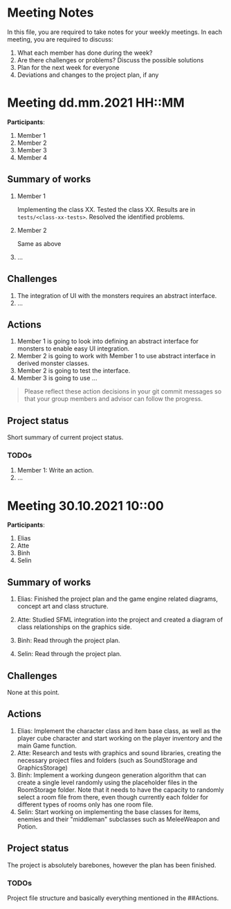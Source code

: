 # Meeting Notes
In this file, you are required to take notes for your weekly meetings. 
In each meeting, you are required to discuss:

1. What each member has done during the week?
2. Are there challenges or problems? Discuss the possible solutions
3. Plan for the next week for everyone
4. Deviations and changes to the project plan, if any


# Meeting dd.mm.2021 HH::MM

**Participants**: 
1. Member 1
2. Member 2
3. Member 3
4. Member 4 

## Summary of works
1. Member 1 
   
   Implementing the class XX. Tested the class XX. 
   Results are in `tests/<class-xx-tests>`. Resolved the identified problems.

2. Member 2

   Same as above

3. ...

## Challenges

1. The integration of UI with the monsters requires an abstract interface.
2. ...

## Actions
1. Member 1 is going to look into defining an abstract interface for monsters 
   to enable easy UI integration.
2. Member 2 is going to work with Member 1 to use abstract interface in derived 
   monster classes.
3. Member 2 is going to test the interface.
4. Member 3 is going to use ...

> Please reflect these action decisions in your git commit messages so that 
> your group members and advisor can follow the progress.

## Project status 
Short summary of current project status. 

### TODOs
1. Member 1: Write an action.
2. ...





# Meeting 30.10.2021 10::00

**Participants**: 
1. Elias
2. Atte
3. Binh
4. Selin

## Summary of works
1. Elias: Finished the project plan and the game engine related diagrams, concept art and class structure.

2. Atte: Studied SFML integration into the project and created a diagram of class relationships on the graphics side.

3. Binh: Read through the project plan.

4. Selin: Read through the project plan.

## Challenges

None at this point.

## Actions
1. Elias: Implement the character class and item base class, as well as the player cube character and start working on the player inventory and the main Game function.
2. Atte: Research and tests with graphics and sound libraries, creating the necessary project files and folders (such as SoundStorage and GraphicsStorage)
3. Binh: Implement a working dungeon generation algorithm that can create a single level randomly using the placeholder files in the RoomStorage folder. Note that it needs to have the capacity to randomly select a room file from there, even though currently each folder for different types of rooms only has one room file.
4. Selin: Start working on implementing the base classes for items, enemies and their "middleman" subclasses such as MeleeWeapon and Potion.

## Project status 
The project is absolutely barebones, however the plan has been finished.

### TODOs
Project file structure and basically everything mentioned in the ##Actions.